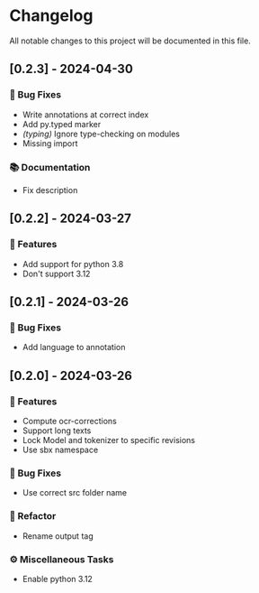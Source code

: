 # Changelog

All notable changes to this project will be documented in this file.

## [0.2.3] - 2024-04-30

### 🐛 Bug Fixes

- Write annotations at correct index
- Add py.typed marker
- *(typing)* Ignore type-checking on modules
- Missing import

### 📚 Documentation

- Fix description

## [0.2.2] - 2024-03-27

### 🚀 Features

- Add support for python 3.8
- Don't support 3.12

## [0.2.1] - 2024-03-26

### 🐛 Bug Fixes

- Add language to annotation

## [0.2.0] - 2024-03-26

### 🚀 Features

- Compute ocr-corrections
- Support long texts
- Lock Model and tokenizer to specific revisions
- Use sbx namespace

### 🐛 Bug Fixes

- Use correct src folder name

### 🚜 Refactor

- Rename output tag

### ⚙️ Miscellaneous Tasks

- Enable python 3.12

<!-- generated by git-cliff -->
